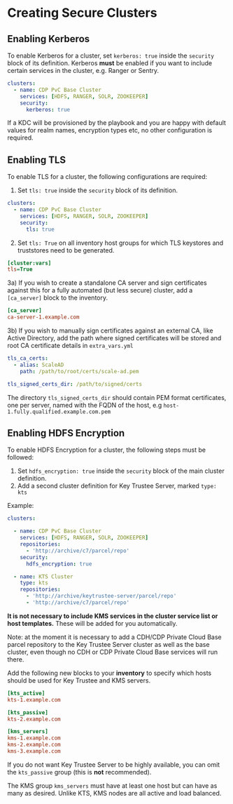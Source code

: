 # Creating Secure Clusters

## Enabling Kerberos

To enable Kerberos for a cluster, set `kerberos: true` inside the `security` block of its definition.
Kerberos **must** be enabled if you want to include certain services in the cluster, e.g. Ranger or Sentry.

```yaml
clusters:
  - name: CDP PvC Base Cluster
    services: [HDFS, RANGER, SOLR, ZOOKEEPER]
    security:
      kerberos: true
```

If a KDC will be provisioned by the playbook and you are happy with default values for realm names, encryption types etc, no other configuration is required.

## Enabling TLS

To enable TLS for a cluster, the following configurations are required:

1) Set `tls: true` inside the `security` block of its definition.

```yaml
clusters:
  - name: CDP PvC Base Cluster
    services: [HDFS, RANGER, SOLR, ZOOKEEPER]
    security:
      tls: true
```

2) Set `tls: True` on all inventory host groups for which TLS keystores and truststores need to be generated.

```ini
[cluster:vars]
tls=True
```

3a) If you wish to create a standalone CA server and sign certificates against this for a fully automated (but less secure) cluster, add a `[ca_server]` block to the inventory.

```ini
[ca_server]
ca-server-1.example.com
```

3b) If you wish to manually sign certificates against an 
external CA, like Active Directory, add the path where signed certificates will be stored and root CA certificate details in `extra_vars.yml`

```yaml
tls_ca_certs:
  - alias: ScaleAD
    path: /path/to/root/certs/scale-ad.pem

tls_signed_certs_dir: /path/to/signed/certs
```

The directory `tls_signed_certs_dir` should contain PEM format certificates, one per server, named with the FQDN of the host, e.g `host-1.fully.qualified.example.com.pem`

## Enabling HDFS Encryption

To enable HDFS Encryption for a cluster, the following steps must be followed:

1. Set `hdfs_encryption: true` inside the `security` block of the main cluster definition.
2. Add a second cluster definition for Key Trustee Server, marked `type: kts`

Example:

```yaml
clusters:

  - name: CDP PvC Base Cluster
    services: [HDFS, RANGER, SOLR, ZOOKEEPER]
    repositories:
      - 'http://archive/c7/parcel/repo'
    security:
      hdfs_encryption: true

  - name: KTS Cluster
    type: kts
    repositories:
      - 'http://archive/keytrustee-server/parcel/repo'
      - 'http://archive/c7/parcel/repo'
```

**It is not necessary to include KMS services in the cluster service list or host templates.** These will be added for you automatically.

Note: at the moment it is necessary to add a CDH/CDP Private Cloud Base parcel repository to the Key Trustee Server cluster as well as the base cluster, even though no CDH or CDP Private Cloud Base services will run there.

Add the following new blocks to your **inventory** to specify which hosts should be used for Key Trustee and KMS servers.

```ini
[kts_active]
kts-1.example.com

[kts_passive]
kts-2.example.com

[kms_servers]
kms-1.example.com
kms-2.example.com
kms-3.example.com
```

If you do not want Key Trustee Server to be highly available, you can omit the `kts_passive` group (this is **not** recommended).

The KMS group `kms_servers` must have at least one host but can have as many as desired. Unlike KTS, KMS nodes are all active and load balanced.